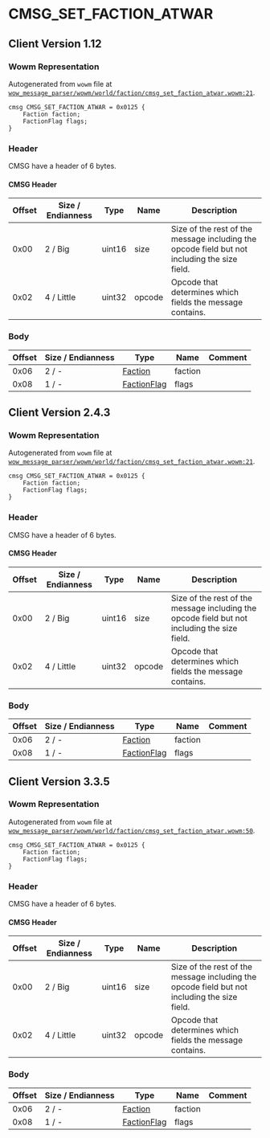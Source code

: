 # CMSG_SET_FACTION_ATWAR

## Client Version 1.12

### Wowm Representation

Autogenerated from `wowm` file at [`wow_message_parser/wowm/world/faction/cmsg_set_faction_atwar.wowm:21`](https://github.com/gtker/wow_messages/tree/main/wow_message_parser/wowm/world/faction/cmsg_set_faction_atwar.wowm#L21).
```rust,ignore
cmsg CMSG_SET_FACTION_ATWAR = 0x0125 {
    Faction faction;
    FactionFlag flags;
}
```
### Header

CMSG have a header of 6 bytes.

#### CMSG Header

| Offset | Size / Endianness | Type   | Name   | Description |
| ------ | ----------------- | ------ | ------ | ----------- |
| 0x00   | 2 / Big           | uint16 | size   | Size of the rest of the message including the opcode field but not including the size field.|
| 0x02   | 4 / Little        | uint32 | opcode | Opcode that determines which fields the message contains.|

### Body

| Offset | Size / Endianness | Type | Name | Comment |
| ------ | ----------------- | ---- | ---- | ------- |
| 0x06 | 2 / - | [Faction](faction.md) | faction |  |
| 0x08 | 1 / - | [FactionFlag](factionflag.md) | flags |  |

## Client Version 2.4.3

### Wowm Representation

Autogenerated from `wowm` file at [`wow_message_parser/wowm/world/faction/cmsg_set_faction_atwar.wowm:21`](https://github.com/gtker/wow_messages/tree/main/wow_message_parser/wowm/world/faction/cmsg_set_faction_atwar.wowm#L21).
```rust,ignore
cmsg CMSG_SET_FACTION_ATWAR = 0x0125 {
    Faction faction;
    FactionFlag flags;
}
```
### Header

CMSG have a header of 6 bytes.

#### CMSG Header

| Offset | Size / Endianness | Type   | Name   | Description |
| ------ | ----------------- | ------ | ------ | ----------- |
| 0x00   | 2 / Big           | uint16 | size   | Size of the rest of the message including the opcode field but not including the size field.|
| 0x02   | 4 / Little        | uint32 | opcode | Opcode that determines which fields the message contains.|

### Body

| Offset | Size / Endianness | Type | Name | Comment |
| ------ | ----------------- | ---- | ---- | ------- |
| 0x06 | 2 / - | [Faction](faction.md) | faction |  |
| 0x08 | 1 / - | [FactionFlag](factionflag.md) | flags |  |

## Client Version 3.3.5

### Wowm Representation

Autogenerated from `wowm` file at [`wow_message_parser/wowm/world/faction/cmsg_set_faction_atwar.wowm:50`](https://github.com/gtker/wow_messages/tree/main/wow_message_parser/wowm/world/faction/cmsg_set_faction_atwar.wowm#L50).
```rust,ignore
cmsg CMSG_SET_FACTION_ATWAR = 0x0125 {
    Faction faction;
    FactionFlag flags;
}
```
### Header

CMSG have a header of 6 bytes.

#### CMSG Header

| Offset | Size / Endianness | Type   | Name   | Description |
| ------ | ----------------- | ------ | ------ | ----------- |
| 0x00   | 2 / Big           | uint16 | size   | Size of the rest of the message including the opcode field but not including the size field.|
| 0x02   | 4 / Little        | uint32 | opcode | Opcode that determines which fields the message contains.|

### Body

| Offset | Size / Endianness | Type | Name | Comment |
| ------ | ----------------- | ---- | ---- | ------- |
| 0x06 | 2 / - | [Faction](faction.md) | faction |  |
| 0x08 | 1 / - | [FactionFlag](factionflag.md) | flags |  |

